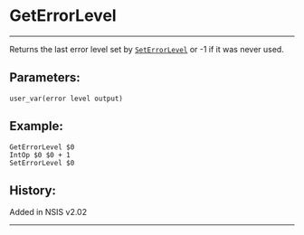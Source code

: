 # GetErrorLevel

---

Returns the last error level set by [`SetErrorLevel`][1] or -1 if it was never used.

## Parameters:

    user_var(error level output)

## Example:

	GetErrorLevel $0
	IntOp $0 $0 + 1
	SetErrorLevel $0

## History:

Added in NSIS v2.02

---

[1]: SetErrorLevel.md